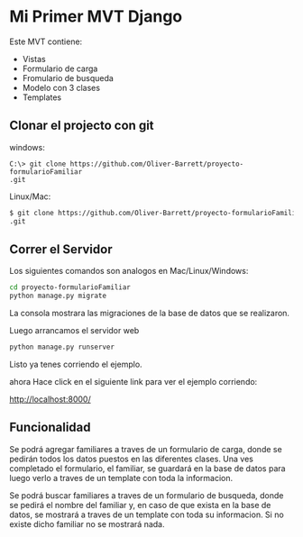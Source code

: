 # Mi Primer MVT Django

Este MVT contiene:
- Vistas
- Formulario de carga
- Fromulario de busqueda
- Modelo con 3 clases
- Templates


## Clonar el projecto con git

windows:

```PS
C:\> git clone https://github.com/Oliver-Barrett/proyecto-formularioFamiliar
.git
```

Linux/Mac:
```bash
$ git clone https://github.com/Oliver-Barrett/proyecto-formularioFamiliar
.git
```

## Correr el Servidor

Los siguientes comandos son analogos en Mac/Linux/Windows:

```bash
cd proyecto-formularioFamiliar
python manage.py migrate
```
La consola mostrara las migraciones de la base de datos que se realizaron.

Luego arrancamos el servidor web

```bash
python manage.py runserver
```
Listo ya tenes corriendo el ejemplo.

ahora Hace click en el siguiente link para ver el ejemplo corriendo: 

[http://localhost:8000/](http://localhost:8000/)


## Funcionalidad

Se podrá agregar familiares a traves de un formulario de carga, donde se pedirán todos los datos puestos en las diferentes clases. Una ves completado el formulario, el familiar, se guardará en la base de datos para luego verlo a traves de un template con toda la informacion.

Se podrá buscar familiares a traves de un formulario de busqueda, donde se pedirá el nombre del familiar y, en caso de que exista en la base de datos, se mostrará a traves de un template con toda su informacion. Si no existe dicho familiar no se mostrará nada.



